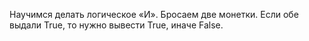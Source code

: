 Научимся делать логическое «И». Бросаем две монетки. Если обе выдали True, то нужно вывести True, иначе False.